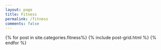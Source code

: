 ```yaml
---
layout: page
title: Fitness
permalink: /fitness
comments: false
---
```

{% for post in site.categories.fitness%} {% include post-grid.html %} {% endfor %}

